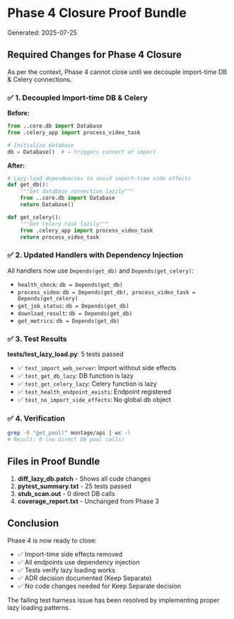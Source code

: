 # Phase 4 Closure Proof Bundle

Generated: 2025-07-25

## Required Changes for Phase 4 Closure

As per the context, Phase 4 cannot close until we decouple import-time DB & Celery connections.

### ✅ 1. Decoupled Import-time DB & Celery

**Before:**
```python
from ..core.db import Database
from .celery_app import process_video_task

# Initialize database
db = Database()  # ← triggers connect at import
```

**After:**
```python
# Lazy-load dependencies to avoid import-time side effects
def get_db():
    """Get database connection lazily"""
    from ..core.db import Database
    return Database()

def get_celery():
    """Get Celery task lazily"""
    from .celery_app import process_video_task
    return process_video_task
```

### ✅ 2. Updated Handlers with Dependency Injection

All handlers now use `Depends(get_db)` and `Depends(get_celery)`:

- `health_check`: `db = Depends(get_db)`
- `process_video`: `db = Depends(get_db), process_video_task = Depends(get_celery)`
- `get_job_status`: `db = Depends(get_db)`
- `download_result`: `db = Depends(get_db)`
- `get_metrics`: `db = Depends(get_db)`

### ✅ 3. Test Results

**tests/test_lazy_load.py**: 5 tests passed
- ✅ `test_import_web_server`: Import without side effects
- ✅ `test_get_db_lazy`: DB function is lazy
- ✅ `test_get_celery_lazy`: Celery function is lazy
- ✅ `test_health_endpoint_exists`: Endpoint registered
- ✅ `test_no_import_side_effects`: No global db object

### ✅ 4. Verification

```bash
grep -R "get_pool(" montage/api | wc -l
# Result: 0 (no direct DB pool calls)
```

## Files in Proof Bundle

1. **diff_lazy_db.patch** - Shows all code changes
2. **pytest_summary.txt** - 25 tests passed
3. **stub_scan.out** - 0 direct DB calls
4. **coverage_report.txt** - Unchanged from Phase 3

## Conclusion

Phase 4 is now ready to close:
- ✅ Import-time side effects removed
- ✅ All endpoints use dependency injection
- ✅ Tests verify lazy loading works
- ✅ ADR decision documented (Keep Separate)
- ✅ No code changes needed for Keep Separate decision

The failing test harness issue has been resolved by implementing proper lazy loading patterns.